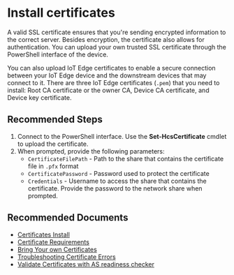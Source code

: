 <properties
  pagetitle="Install certificates&#xD;"
  service="microsoft.databoxedge"
  resource="databoxedgedevices"
  ms.author="hadhand,chawon"
  selfhelptype="Generic"
  supporttopicids="32745978,32785550,32785613"
  resourcetags=""
  productpesids="16597,17132,17133"
  cloudenvironments="public,fairfax,mooncake,blackforest,ussec,usnat"
  articleid="c2430d7e-f6b3-433e-a84c-5c7f4297ac89"
  ownershipid="StorageMediaEdge_AzureStack_Edge" />
# Install certificates

A valid SSL certificate ensures that you're sending encrypted information to the correct server. Besides encryption, the certificate also allows for authentication. You can upload your own trusted SSL certificate through the PowerShell interface of the device.

You can also upload IoT Edge certificates to enable a secure connection between your IoT Edge device and the downstream devices that may connect to it. There are three IoT Edge certificates (`.pem`) that you need to install: Root CA certificate or the owner CA, Device CA certificate, and Device key certificate.

## **Recommended Steps**

1. Connect to the PowerShell interface. Use the **Set-HcsCertificate** cmdlet to upload the certificate.
2. When prompted, provide the following parameters: 
   - `CertificateFilePath` - Path to the share that contains the certificate file in `.pfx` format
   - `CertificatePassword` - Password used to protect the certificate
   - `Credentials` -  Username to access the share that contains the certificate. Provide the password to the network share when prompted.


## **Recommended Documents**

* [Certificates Install](https://docs.microsoft.com/azure/databox-online/azure-stack-edge-connect-powershell-interface#upload-certificate)
* [Certificate Requirements](https://docs.microsoft.com/azure/databox-online/azure-stack-edge-j-series-certificate-requirements)
* [Bring Your own Certificates](https://docs.microsoft.com/azure/databox-online/azure-stack-edge-j-series-manage-certificates)
* [Troubleshooting Certificate Errors](https://docs.microsoft.com/azure/databox-online/azure-stack-edge-j-series-certificate-troubleshooting)
* [Validate Certificates with AS readiness checker](https://docs.microsoft.com/azure/databox-online/azure-stack-edge-j-series-create-certificates-tool#validate-certificates)
